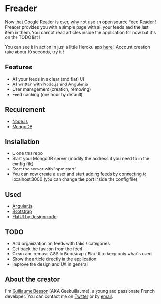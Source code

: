 Freader
=======

Now that Google Reader is over, why not use an open source Feed Reader !
Freader provides you with a simple page with all your feeds and the last item in them.
You cannot read articles inside the application for now but it's on the TODO list !

You can see it in action in just a little Heroku app [here](http://freader-rss.herokuapp.com/) !
Account creation take about 10 seconds, try it !

Features
--------

* All your feeds in a clear (and flat) UI
* All written with Node.js and Angular.js
* User management (creation, removing)
* Feed caching (one hour by default)

Requirement
-----------

* [Node.js](http://nodejs.org/)
* [MongoDB](http://www.mongodb.org/)

Installation
------------

* Clone this repo
* Start your MongoDB server (modify the address if you need to in the config file)
* Start the server with 'npm start'
* You can now create a user and start adding feeds by connecting to localhost:3000 (you can change the port inside the config file)

Used
----

* [Angular.js](http://angularjs.org/)
* [Bootstrap](http://twitter.github.io/bootstrap/)
* [FlatUI by Designmodo](http://designmodo.github.io/Flat-UI/)

TODO
----

* Add organization on feeds with tabs / categories
* Get back the favicon from the feed
* Clean and remove CSS in Bootstrap / Flat UI to keep only what's used
* Show the article directly in the application
* Improve the design and UX in general

About the creator
-----------------

I'm [Guillaume Besson](http://besson.co/) (AKA Geekuillaume), a young and passionate French developer.
You can contact me on [Twitter](http://twitter.com/geekuillaume) or by [email](guillaume@besson.com).
